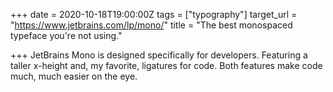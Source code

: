 +++
date = 2020-10-18T19:00:00Z
tags = ["typography"]
target_url = "https://www.jetbrains.com/lp/mono/"
title = "The best monospaced typeface you're not using."

+++
JetBrains Mono is designed specifically for developers. Featuring a taller x-height and, my favorite, ligatures for code. Both features make code much, much easier on the eye. 